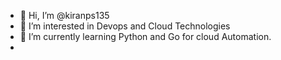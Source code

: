 - 👋 Hi, I’m @kiranps135
- 👀 I’m interested in Devops and Cloud Technologies
- 🌱 I’m currently learning Python and Go for cloud Automation.
- 


